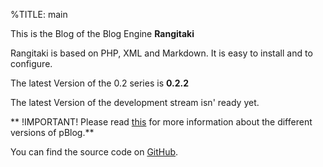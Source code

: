 %TITLE: main

This is the Blog of the Blog Engine **Rangitaki**

Rangitaki is based on PHP, XML and Markdown. It is easy to install and to configure.

The latest Version of the 0.2 series is **0.2.2**

The latest Version of the development stream isn' ready yet.


** !IMPORTANT! Please read [this](index.php?article=About-the-Future-of-pBlog) for more information about the different versions of pBlog.**

You can find the source code on [GitHub](https://github.com/mmk2410/Rangitaki).